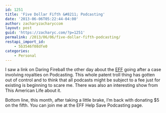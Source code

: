 ```yaml
---
id: 1251
title: 'Five Dollar Fifth &#8211; Podcasting'
date: '2013-06-06T05:22:44-04:00'
author: zacharyzacharyccom
layout: post
guid: 'https://zacharyc.com/?p=1251'
permalink: /2013/06/06/five-dollar-fifth-podcasting/
restapi_import_id:
    - 5b3546f08dfe0
categories:
    - Personal
---
```


I saw a link on Daring Fireball the other day about the [EFF](http://www.eff.org) going after a case involving royalties on Podcasting. This whole patent troll thing has gotten out of control and to think that all podcasts might be subject to a fee just for existing is beginning to scare me. There was also an interesting show from This American Life about it.

Bottom line, this month, after taking a little brake, I’m back with donating $5 on the fifth. You can join me at the EFF <a>Help Save Podcasting</a> page.